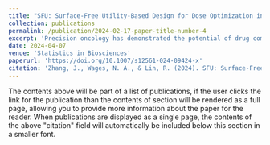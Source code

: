 ```yaml
---
title: "SFU: Surface‑Free Utility‑Based Design for Dose Optimization in Cancer Drug Combination Trials"
collection: publications
permalink: /publication/2024-02-17-paper-title-number-4
excerpt: 'Precision oncology has demonstrated the potential of drug combinations in efectively enhancing anti-tumor efciency and controlling disease progression. Nonetheless, dose optimization in early-phase drug combination trials presents various challenges and is considerably more complex than single-agent dose optimization. To address this, we propose a surface-free design for exploring the optimal doses of combination therapy within the phase I–II framework. Rather than relying on parametric models to defne the shape of toxicity and efcacy surfaces, our approach centers on characterizing dose-toxicity and dose-efcacy relationships between adjacent dose combinations using surface-free models. The proposed design encompasses a run-in phase, facilitating a swift exploration of the dose space, followed by a main phase where the dose-fnding rule relies on the proposed surface-free model.'
date: 2024-04-07
venue: 'Statistics in Biosciences'
paperurl: 'https://doi.org/10.1007/s12561-024-09424-x'
citation: 'Zhang, J., Wages, N. A., & Lin, R. (2024). SFU: Surface-Free Utility-Based Design for Dose Optimization in Cancer Drug Combination Trials. Statistics in Biosciences, 1-28.'
---
```


The contents above will be part of a list of publications, if the user clicks the link for the publication than the contents of section will be rendered as a full page, allowing you to provide more information about the paper for the reader. When publications are displayed as a single page, the contents of the above "citation" field will automatically be included below this section in a smaller font.
